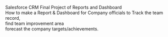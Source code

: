 Salesforce CRM Final Project of Reports and Dashboard 
<br>
How to make a Report & Dashboard for Company officials to Track the team record, 
<br>
find team improvement area
<br>
forecast the company targets/achievements. 
